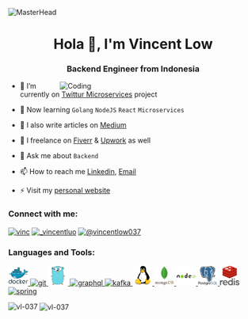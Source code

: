 ![MasterHead](https://developers.giphy.com/branch/master/static/api-512d36c09662682717108a38bbb5c57d.gif)

<h1 align="center">Hola 👋, I'm Vincent Low</h1>
<h3 align="center">Backend Engineer from Indonesia</h3>
<img align="right" alt="Coding" width="400" src="https://www.uniagents.com/assets/images/skype-session.gif">

- 🔭 I’m currently on [Twittur Microservices](https://github.com/VL037-twittur) project

- 🌱 Now learning `Golang` `NodeJS` `React` `Microservices`

- 📝 I also write articles on [Medium](https://vincentlow037.medium.com/)

- 📜 I freelance on [Fiverr](https://www.fiverr.com/vincent_low037) & [Upwork](https://www.upwork.com/freelancers/~01038f5f1d1ea5f72f) as well

- 💬 Ask me about `Backend`

- 📫 How to reach me [Linkedin](https://www.linkedin.com/in/vinc), [Email](mailto:vincentlow.037@gmail.com)

- ⚡ Visit my [personal website](https://vinc-personal.netlify.app/)

<h3 align="left">Connect with me:</h3>
<p align="left">
<a href="https://linkedin.com/in/vinc" target="blank"><img align="center" src="https://raw.githubusercontent.com/rahuldkjain/github-profile-readme-generator/master/src/images/icons/Social/linked-in-alt.svg" alt="vinc" height="30" width="40" /></a>
<a href="https://instagram.com/_vincentluo" target="blank"><img align="center" src="https://raw.githubusercontent.com/rahuldkjain/github-profile-readme-generator/master/src/images/icons/Social/instagram.svg" alt="_vincentluo" height="30" width="40" /></a>
<a href="https://medium.com/@vincentlow037" target="blank"><img align="center" src="https://raw.githubusercontent.com/rahuldkjain/github-profile-readme-generator/master/src/images/icons/Social/medium.svg" alt="@vincentlow037" height="30" width="40" /></a>
</p>

<h3 align="left">Languages and Tools:</h3>
<p align="left"> <a href="https://www.docker.com/" target="_blank" rel="noreferrer"> <img src="https://raw.githubusercontent.com/devicons/devicon/master/icons/docker/docker-original-wordmark.svg" alt="docker" width="40" height="40"/> </a> <a href="https://git-scm.com/" target="_blank" rel="noreferrer"> <img src="https://www.vectorlogo.zone/logos/git-scm/git-scm-icon.svg" alt="git" width="40" height="40"/> </a> <a href="https://golang.org" target="_blank" rel="noreferrer"> <img src="https://raw.githubusercontent.com/devicons/devicon/master/icons/go/go-original.svg" alt="go" width="40" height="40"/> </a> <a href="https://graphql.org" target="_blank" rel="noreferrer"> <img src="https://www.vectorlogo.zone/logos/graphql/graphql-icon.svg" alt="graphql" width="40" height="40"/> </a> <a href="https://kafka.apache.org/" target="_blank" rel="noreferrer"> <img src="https://www.vectorlogo.zone/logos/apache_kafka/apache_kafka-icon.svg" alt="kafka" width="40" height="40"/> </a> <a href="https://www.linux.org/" target="_blank" rel="noreferrer"> <img src="https://raw.githubusercontent.com/devicons/devicon/master/icons/linux/linux-original.svg" alt="linux" width="40" height="40"/> </a> <a href="https://www.mongodb.com/" target="_blank" rel="noreferrer"> <img src="https://raw.githubusercontent.com/devicons/devicon/master/icons/mongodb/mongodb-original-wordmark.svg" alt="mongodb" width="40" height="40"/> </a> <a href="https://nodejs.org" target="_blank" rel="noreferrer"> <img src="https://raw.githubusercontent.com/devicons/devicon/master/icons/nodejs/nodejs-original-wordmark.svg" alt="nodejs" width="40" height="40"/> </a> <a href="https://www.postgresql.org" target="_blank" rel="noreferrer"> <img src="https://raw.githubusercontent.com/devicons/devicon/master/icons/postgresql/postgresql-original-wordmark.svg" alt="postgresql" width="40" height="40"/> </a> <a href="https://redis.io" target="_blank" rel="noreferrer"> <img src="https://raw.githubusercontent.com/devicons/devicon/master/icons/redis/redis-original-wordmark.svg" alt="redis" width="40" height="40"/> </a> <a href="https://spring.io/" target="_blank" rel="noreferrer"> <img src="https://www.vectorlogo.zone/logos/springio/springio-icon.svg" alt="spring" width="40" height="40"/> </a> </p>

<p><img align="left" src="https://github-readme-stats.vercel.app/api/top-langs?username=vl-037&show_icons=true&locale=en&layout=compact&theme=dracula" alt="vl-037" /></p>

<p>&nbsp;<img align="center" src="https://github-readme-stats.vercel.app/api?username=vl-037&show_icons=true&locale=en&theme=dracula" alt="vl-037" /></p>

